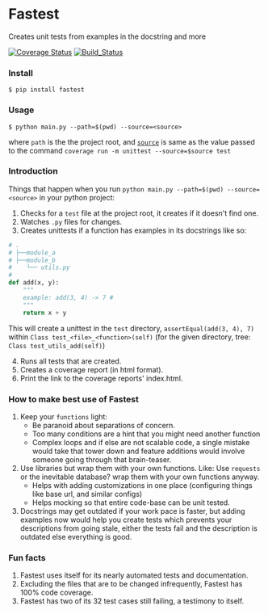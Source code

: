 # Fastest
Creates unit tests from examples in the docstring and more

[![Coverage Status](https://coveralls.io/repos/github/AmreshVenugopal/fastest/badge.svg?branch=master)](https://coveralls.io/github/AmreshVenugopal/fastest?branch=master)
[![Build_Status](https://travis-ci.org/AmreshVenugopal/fastest.svg?branch=master)](https://travis-ci.org/AmreshVenugopal/fastest)

### Install

```
$ pip install fastest
```

### Usage
```
$ python main.py --path=$(pwd) --source=<source>
```
where `path` is the the project root, and [`source`](https://coverage.readthedocs.io/en/coverage-4.3.4/source.html#source) 
is same as the value passed to the command `coverage run -m unittest --source=$source test`


### Introduction
Things that happen when you run `python main.py --path=$(pwd) --source=<source>` in your
python project:

1. Checks for a `test` file at the project root, it creates if it doesn't find one.
2. Watches `.py` files for changes.
3. Creates unittests if a function has examples in its docstrings like so:

```python
# .
# ├──module_a
# ├──module_b
#    └── utils.py
#
def add(x, y):
    """
    example: add(3, 4) -> 7 #
    """
    return x + y
```

This will create a unittest in the `test` directory, `assertEqual(add(3, 4), 7)`
within `Class test_<file>_<function>(self)` 
(for the given directory, tree: `Class test_utils_add(self)`)

4. Runs all tests that are created.
5. Creates a coverage report (in html format).
6. Print the link to the coverage reports' index.html.


### How to make best use of Fastest
1. Keep your `functions` light:
    - Be paranoid about separations of concern.
    - Too many conditions are a hint that you might need another function
    - Complex loops and if else are not scalable code, a single mistake would 
    take that tower down and feature additions would involve someone going through 
    that brain-teaser.
2. Use libraries but wrap them with your own functions. Like: Use `requests` or the inevitable database? 
    wrap them with your own functions anyway.
    - Helps with adding customizations in one place (configuring things like base url, and similar configs)
    - Helps mocking so that entire code-base can be unit tested.
3. Docstrings may get outdated if your work pace is faster, but adding examples now 
    would help you create tests which prevents your descriptions from going stale,
    either the tests fail and the description is outdated else everything is good.


### Fun facts
1. Fastest uses itself for its nearly automated tests and documentation.
2. Excluding the files that are to be changed infrequently, Fastest has 100% code coverage.
3. Fastest has two of its 32 test cases still failing, a testimony to itself.
